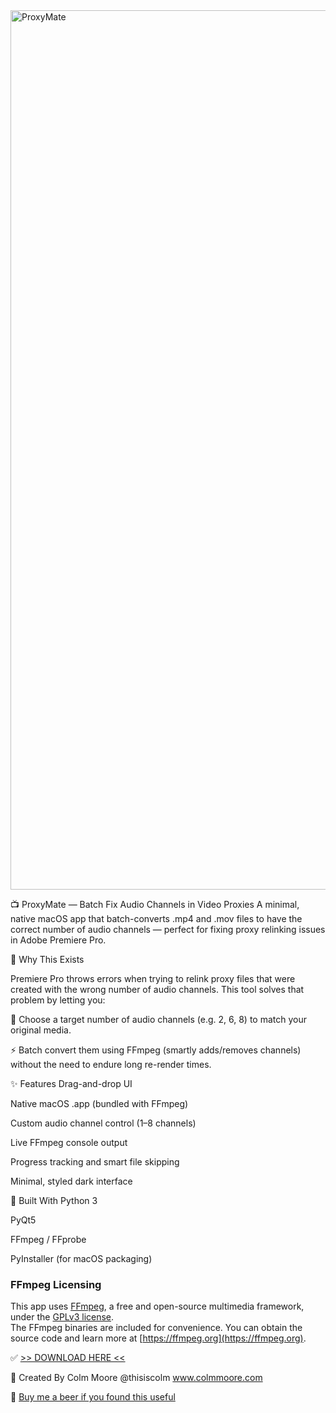 <img width="1407" alt="ProxyMate" src="https://github.com/user-attachments/assets/f2667043-03ac-4183-bcf5-e33f537e7078" />

📺 ProxyMate — Batch Fix Audio Channels in Video Proxies
A minimal, native macOS app that batch-converts .mp4 and .mov files to have the correct number of audio channels — perfect for fixing proxy relinking issues in Adobe Premiere Pro.


🔧 Why This Exists

Premiere Pro throws errors when trying to relink proxy files that were created with the wrong number of audio channels. This tool solves that problem by letting you:

🎯 Choose a target number of audio channels (e.g. 2, 6, 8) to match your original media. 

⚡ Batch convert them using FFmpeg (smartly adds/removes channels) without the need to endure long re-render times. 


✨ Features
Drag-and-drop UI

Native macOS .app (bundled with FFmpeg)

Custom audio channel control (1–8 channels)

Live FFmpeg console output

Progress tracking and smart file skipping

Minimal, styled dark interface


🚀 Built With
Python 3

PyQt5

FFmpeg / FFprobe

PyInstaller (for macOS packaging)



### FFmpeg Licensing

This app uses [FFmpeg](https://ffmpeg.org), a free and open-source multimedia framework, under the [GPLv3 license](https://www.gnu.org/licenses/gpl-3.0.html).  
The FFmpeg binaries are included for convenience. You can obtain the source code and learn more at [https://ffmpeg.org](https://ffmpeg.org).

✅ [>> DOWNLOAD HERE <<](https://github.com/ThisIsColm/ProxyMate/releases/tag/V1)

🧠 Created By
Colm Moore @thisiscolm www.colmmoore.com

🍺 [Buy me a beer if you found this useful](https://buymeacoffee.com/thisiscolm)

